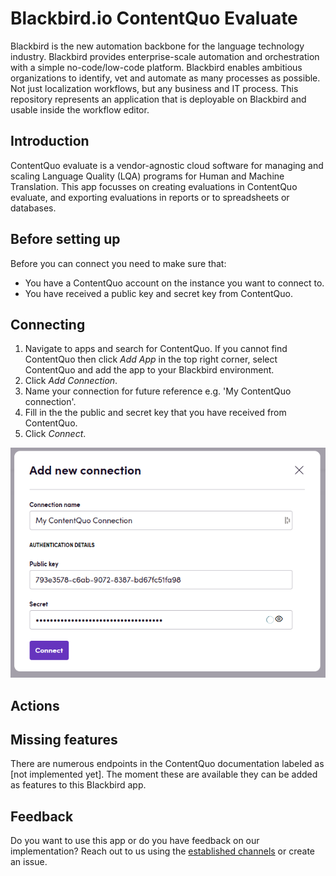 # Blackbird.io ContentQuo Evaluate

Blackbird is the new automation backbone for the language technology industry. Blackbird provides enterprise-scale automation and orchestration with a simple no-code/low-code platform. Blackbird enables ambitious organizations to identify, vet and automate as many processes as possible. Not just localization workflows, but any business and IT process. This repository represents an application that is deployable on Blackbird and usable inside the workflow editor.

## Introduction

<!-- begin docs -->

ContentQuo evaluate is a vendor-agnostic cloud software for managing and scaling Language Quality (LQA) programs for Human and Machine Translation. This app focusses on creating evaluations in ContentQuo evaluate, and exporting evaluations in reports or to spreadsheets or databases.

## Before setting up

Before you can connect you need to make sure that:

- You have a ContentQuo account on the instance you want to connect to.
- You have received a public key and secret key from ContentQuo.

## Connecting

1. Navigate to apps and search for ContentQuo. If you cannot find ContentQuo then click _Add App_ in the top right corner, select ContentQuo and add the app to your Blackbird environment.
2. Click _Add Connection_.
3. Name your connection for future reference e.g. 'My ContentQuo connection'.
4. Fill in the the public and secret key that you have received from ContentQuo.
5. Click _Connect_.

![1705419776657](image/README/1705419776657.png)

## Actions

## Missing features

There are numerous endpoints in the ContentQuo documentation labeled as [not implemented yet]. The moment these are available they can be added as features to this Blackbird app.

## Feedback

Do you want to use this app or do you have feedback on our implementation? Reach out to us using the [established channels](https://www.blackbird.io/) or create an issue.

<!-- end docs -->

